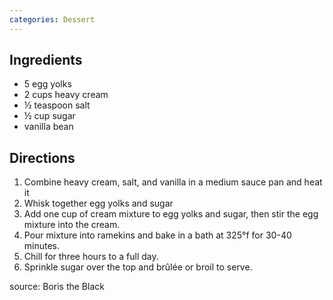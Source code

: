```yaml
---
categories: Dessert
---
```


## Ingredients
- 5 egg yolks
- 2 cups heavy cream
- &frac12; teaspoon salt
- &frac12; cup sugar
- vanilla bean

## Directions
1. Combine heavy cream, salt, and vanilla in a medium sauce pan and heat it
2. Whisk together egg yolks and sugar
3. Add one cup of cream mixture to egg yolks and sugar, then stir the egg mixture into the cream.
4. Pour mixture into ramekins and bake in a bath at 325&deg;f for 30-40 minutes.
5. Chill for three hours to a full day.
6. Sprinkle sugar over the top and brûlée or broil to serve.

source: Boris the Black